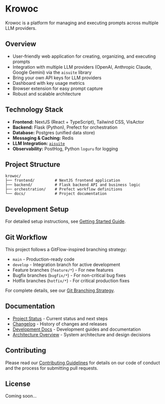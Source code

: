 # Krowoc

Krowoc is a platform for managing and executing prompts across multiple LLM providers.

## Overview

- User-friendly web application for creating, organizing, and executing prompts
- Integration with multiple LLM providers (OpenAI, Anthropic Claude, Google Gemini) via the `aisuite` library
- Bring your own API keys for LLM providers
- Dashboard with key usage metrics
- Browser extension for easy prompt capture
- Robust and scalable architecture

## Technology Stack

- **Frontend:** NextJS (React + TypeScript), Tailwind CSS, VisActor
- **Backend:** Flask (Python), Prefect for orchestration
- **Database:** Postgres (unified data store)
- **Messaging & Caching:** Redis
- **LLM Integration:** [`aisuite`](https://github.com/andrewyng/aisuite)
- **Observability:** PostHog, Python `loguru` for logging

## Project Structure

```
krowoc/
├── frontend/         # NextJS frontend application
├── backend/          # Flask backend API and business logic
├── orchestration/    # Prefect workflow definitions
└── docs/             # Project documentation
```

## Development Setup

For detailed setup instructions, see [Getting Started Guide](docs/development/getting-started.md).

## Git Workflow

This project follows a GitFlow-inspired branching strategy:

- `main` - Production-ready code
- `develop` - Integration branch for active development
- Feature branches (`feature/*`) - For new features
- Bugfix branches (`bugfix/*`) - For non-critical bug fixes
- Hotfix branches (`hotfix/*`) - For critical production fixes

For complete details, see our [Git Branching Strategy](docs/GIT_BRANCHING_STRATEGY.md).

## Documentation

- [Project Status](PROJECT_STATUS.md) - Current status and next steps
- [Changelog](CHANGELOG.md) - History of changes and releases
- [Development Docs](docs/development/) - Development guides and documentation
- [Architecture Overview](docs/architecture/overview.md) - System architecture and design decisions

## Contributing

Please read our [Contributing Guidelines](CONTRIBUTING.md) for details on our code of conduct and the process for submitting pull requests.

## License

Coming soon... 